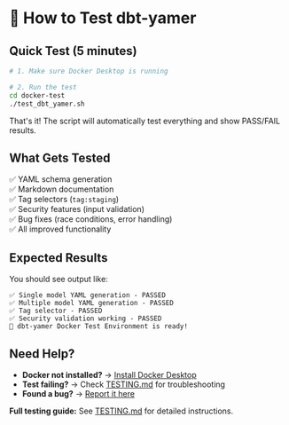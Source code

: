 # 🧪 How to Test dbt-yamer

## Quick Test (5 minutes)

```bash
# 1. Make sure Docker Desktop is running

# 2. Run the test
cd docker-test
./test_dbt_yamer.sh
```

That's it! The script will automatically test everything and show PASS/FAIL results.

## What Gets Tested

✅ YAML schema generation  
✅ Markdown documentation  
✅ Tag selectors (`tag:staging`)  
✅ Security features (input validation)  
✅ Bug fixes (race conditions, error handling)  
✅ All improved functionality  

## Expected Results

You should see output like:
```
✅ Single model YAML generation - PASSED
✅ Multiple model YAML generation - PASSED  
✅ Tag selector - PASSED
✅ Security validation working - PASSED
🎉 dbt-yamer Docker Test Environment is ready!
```

## Need Help?

- **Docker not installed?** → [Install Docker Desktop](https://www.docker.com/products/docker-desktop/)
- **Test failing?** → Check [TESTING.md](TESTING.md) for troubleshooting
- **Found a bug?** → [Report it here](https://github.com/Muizzkolapo/dbt-yamer/issues)

**Full testing guide:** See [TESTING.md](TESTING.md) for detailed instructions.